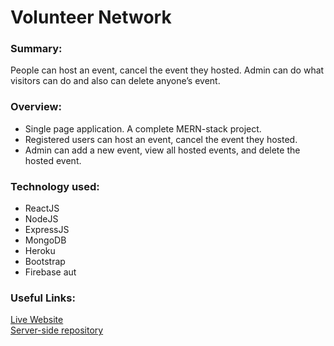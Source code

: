 # Volunteer Network

### **Summary:**
People can host an event, cancel the event they hosted. Admin can do what visitors can do and also can delete anyone’s event.

### **Overview:**
- Single page application. A complete MERN-stack project.  
- Registered users can host an event, cancel the event they hosted.  
- Admin can add a new event, view all hosted events, and delete the hosted event.

### **Technology used:**
- ReactJS  
- NodeJS  
- ExpressJS  
- MongoDB  
- Heroku  
- Bootstrap  
- Firebase aut  

### **Useful Links:**
[Live Website](https://network-volunteer.web.app/)  
[Server-side repository](https://github.com/Tamim-Hossain/volunteer-network-server)